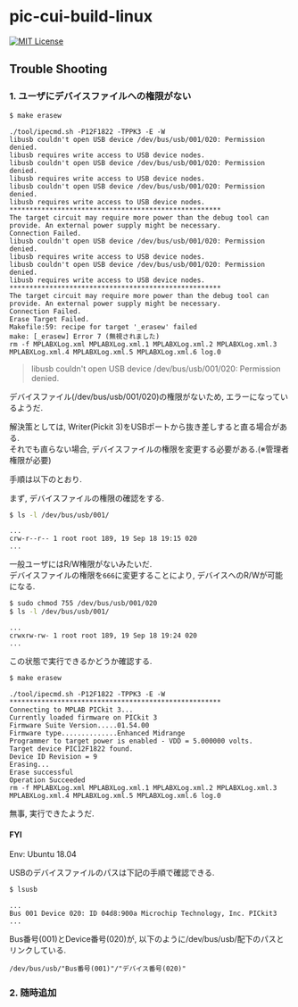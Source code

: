 # pic-cui-build-linux
[![MIT License](https://img.shields.io/badge/license-MIT-blue.svg?style=flat)](./LICENSE)

## Trouble Shooting

### 1. ユーザにデバイスファイルへの権限がない
```bash
$ make erasew
```

```
./tool/ipecmd.sh -P12F1822 -TPPK3 -E -W
libusb couldn't open USB device /dev/bus/usb/001/020: Permission denied.
libusb requires write access to USB device nodes.
libusb couldn't open USB device /dev/bus/usb/001/020: Permission denied.
libusb requires write access to USB device nodes.
libusb couldn't open USB device /dev/bus/usb/001/020: Permission denied.
libusb requires write access to USB device nodes.
*****************************************************
The target circuit may require more power than the debug tool can provide. An external power supply might be necessary.
Connection Failed.
libusb couldn't open USB device /dev/bus/usb/001/020: Permission denied.
libusb requires write access to USB device nodes.
libusb couldn't open USB device /dev/bus/usb/001/020: Permission denied.
libusb requires write access to USB device nodes.
*****************************************************
The target circuit may require more power than the debug tool can provide. An external power supply might be necessary.
Connection Failed.
Erase Target Failed.
Makefile:59: recipe for target '_erasew' failed
make: [_erasew] Error 7 (無視されました)
rm -f MPLABXLog.xml MPLABXLog.xml.1 MPLABXLog.xml.2 MPLABXLog.xml.3 MPLABXLog.xml.4 MPLABXLog.xml.5 MPLABXLog.xml.6 log.0
```

> libusb couldn't open USB device /dev/bus/usb/001/020: Permission denied.

デバイスファイル(/dev/bus/usb/001/020)の権限がないため, エラーになっているようだ.

解決策としては, Writer(Pickit 3)をUSBポートから抜き差しすると直る場合がある.  
それでも直らない場合, デバイスファイルの権限を変更する必要がある.(※管理者権限が必要)    

手順は以下のとおり.  

まず, デバイスファイルの権限の確認をする.

```bash
$ ls -l /dev/bus/usb/001/
```

```
...
crw-r--r-- 1 root root 189, 19 Sep 18 19:15 020
...
```

一般ユーザにはR/W権限がないみたいだ.  
デバイスファイルの権限を`666`に変更することにより, デバイスへのR/Wが可能になる.

```bash
$ sudo chmod 755 /dev/bus/usb/001/020
$ ls -l /dev/bus/usb/001/
```

```
...
crwxrw-rw- 1 root root 189, 19 Sep 18 19:24 020
...
```

この状態で実行できるかどうか確認する.

```bash
$ make erasew
```

```
./tool/ipecmd.sh -P12F1822 -TPPK3 -E -W
*****************************************************
Connecting to MPLAB PICkit 3...
Currently loaded firmware on PICkit 3
Firmware Suite Version.....01.54.00
Firmware type..............Enhanced Midrange
Programmer to target power is enabled - VDD = 5.000000 volts.
Target device PIC12F1822 found.
Device ID Revision = 9
Erasing...
Erase successful
Operation Succeeded
rm -f MPLABXLog.xml MPLABXLog.xml.1 MPLABXLog.xml.2 MPLABXLog.xml.3 MPLABXLog.xml.4 MPLABXLog.xml.5 MPLABXLog.xml.6 log.0
```

無事, 実行できたようだ.    


#### FYI

Env: Ubuntu 18.04  

USBのデバイスファイルのパスは下記の手順で確認できる.

```bash
$ lsusb
```

```
...
Bus 001 Device 020: ID 04d8:900a Microchip Technology, Inc. PICkit3
...
```

Bus番号(001)とDevice番号(020)が, 以下のように/dev/bus/usb/配下のパスとリンクしている.

```
/dev/bus/usb/"Bus番号(001)"/"デバイス番号(020)"
```

### 2. 随時追加
